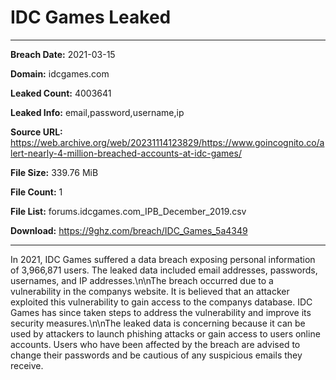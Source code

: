 # IDC Games Leaked

------------
**Breach Date:** 2021-03-15

**Domain:** idcgames.com

**Leaked Count:** 4003641

**Leaked Info:** email,password,username,ip

**Source URL:** https://web.archive.org/web/20231114123829/https://www.goincognito.co/alert-nearly-4-million-breached-accounts-at-idc-games/

**File Size:** 339.76 MiB

**File Count:** 1

**File List:** forums.idcgames.com_IPB_December_2019.csv

**Download:** https://9ghz.com/breach/IDC_Games_5a4349

------------
In 2021, IDC Games suffered a data breach exposing personal information of 3,966,871 users. The leaked data included email addresses, passwords, usernames, and IP addresses.\n\nThe breach occurred due to a vulnerability in the companys website. It is believed that an attacker exploited this vulnerability to gain access to the companys database. IDC Games has since taken steps to address the vulnerability and improve its security measures.\n\nThe leaked data is concerning because it can be used by attackers to launch phishing attacks or gain access to users online accounts. Users who have been affected by the breach are advised to change their passwords and be cautious of any suspicious emails they receive.
